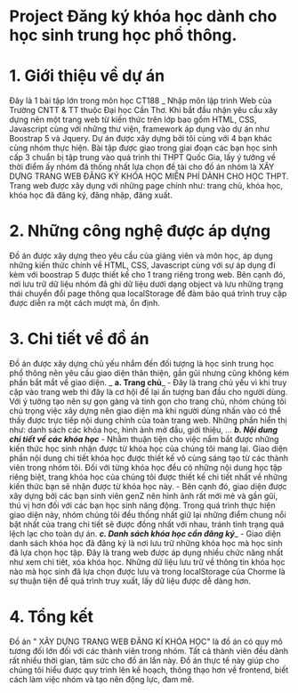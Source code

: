 # Project Đăng ký khóa học dành cho học sinh trung học phổ thông.

# 1. Giới thiệu về dự án
  Đây là 1 bài tập lớn trong môn học CT188 _ Nhập môn lập trình Web của Trường CNTT & TT thuộc Đại học Cần Thơ. Khi bắt đầu nhận yêu cầu xây dựng nên một trang web từ kiến thức trên lớp bao gồm HTML, CSS, Javascript cùng với những thư viện, framework áp dụng vào dự án như Boostrap 5 và Jquery. Dự án được xây dựng bởi tôi cùng với 4 bạn khác cùng nhóm thực hiện. Bài tập được giao trong giai đoạn các bạn học sinh cấp 3 chuẩn bị tập trung vào quá trình thi THPT Quốc Gia, lấy ý tưởng về thời điểm ấy nhóm đã thống nhất lựa chọn đề tài cho đồ án nhóm là XÂY DỰNG TRANG WEB ĐĂNG KÝ KHÓA HỌC MIỄN PHÍ DÀNH CHO HỌC THPT. Trang web được xây dụng với những page chính như: trang chủ, khóa học, khóa học đã đăng ký, đăng nhập, đăng xuất.

# 2. Những công nghệ được áp dựng 
  Đồ án được xây dựng theo yêu cầu của giảng viên và môn học, áp dụng những kiến thức chính về HTML, CSS, Javascript cùng với sự áp dụng đi kèm với boostrap 5 được thiết kế cho 1 trang riêng trong web.
Bên cạnh đó, nơi lưu trữ dữ liệu nhóm đã ghi dữ liệu dưới dạng object và lưu những trạng thái chuyển đổi page thông qua localStorage để đảm bảo quá trình truy cập được diễn ra một cách mượt mà, ổn định.

# 3. Chi tiết về đồ án
  Đồ án được xây dựng chủ yếu nhắm đến đối tượng là học sinh trung học phổ thông nên yêu cầu giao diện thân thiện, gần gũi nhưng cũng không kém phần bắt mắt về giao diện. 
 _ **a. Trang chủ**_
    - Đây là trang chủ yếu vì khi truy cập vào trang web thì đây là cơ hội để lại ấn tượng ban đầu cho người dùng. Với ý tưởng tạo nên sự gọn gàng và tinh gọn cho trang chủ, nhóm chúng tôi chú trọng việc xây dựng nên giao diện mà khi người dùng nhấn vào có thể thấy được trực tiếp nội dung chính của toàn trang web. Những phần hiển thị như: danh sách các khóa học, hình ảnh mở đầu, giới thiệu, ...
  _**b. Nội dung chi tiết về các khóa học**_
    - Nhằm thuận tiện cho việc nắm bắt được những kiến thức học sinh nhận được từ khóa học của chúng tôi mang lại. Giao diện phần nội dung chi tiết khóa học được thiết kế vô cùng sáng tạo từ các thành viên trong nhóm tôi. Đối với từng khóa học đều có những nội dung học tập riêng biệt, trang khóa học của chúng tôi được thiết kế chi tiết nhất về những kiến thức bạn sẽ nhận được từ khóa học này.
    - Bên cạnh đó, giao diện được xây dựng bởi các bạn sinh viên genZ nên hình ảnh rất mới mẻ và gần gũi, thú vị hơn đối với các bạn học sinh năng động. Trong quá trình thực hiện giao diện này, nhóm chúng tôi đều thống nhất giữ lại những điểm chung nổi bật nhất của trang chi tiết sẽ được đồng nhất với nhau, tránh tình trạng quá lệch lạc cho toàn dự án.
  _**c. Danh sách khóa học cần đăng ký**__
    - Giao diện danh sách khóa học đã đăng ký là nơi lưu trữ những khóa học mà học sinh đã lựa chọn học tập. Đây là trang web được áp dụng nhiều chức năng nhất như xem chi tiêt, xóa khóa học. Những dữ liệu lưu trữ về thông tin khóa học nào mà học sinh đã lựa chọn được lưu và trong localStorage của Chorme là sự thuận tiện để quá trình truy xuất, lấy dữ liệu được dễ dàng hơn.
# 4. Tổng kết
  Đồ án " XÂY DỰNG TRANG WEB ĐĂNG KÍ KHÓA HỌC" là đồ án có quy mô tương đối lớn đối với các thành viên trong nhóm. Tất cả thành viên đều dành rất nhiều thời gian, tâm sức cho đồ án lần này. Đồ án thực tế này giúp cho chúng tôi hiểu được quy trình lên kế hoạch, thông thạo hơn về frontend, biết cách làm việc nhóm và tạo nên động lực, đam mê.
